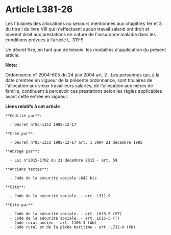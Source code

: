 # Article L381-26

Les titulaires des allocations ou secours mentionnés aux chapitres 1er et 3 du titre I du livre VIII qui n'effectuent aucun
travail salarié ont droit et ouvrent droit aux prestations en nature de l'assurance maladie dans les conditions prévues à
l'article L. 311-9.

Un décret fixe, en tant que de besoin, les modalités d'application du présent article.

**Nota:**

Ordonnance n° 2004-605 du 24 juin 2004 art. 2 : Les personnes qui, à la date d'entrée en vigueur de la présente ordonnance,
sont titulaires de l'allocation aux vieux travailleurs salariés, de l'allocation aux mères de famille, continuent à percevoir
ces prestations selon les règles applicables avant cette entrée en vigueur.

**Liens relatifs à cet article**

	**Codifié par**:

	  - Décret n°85-1353 1985-12-17

	**Créé par**:

	  - Décret n°85-1353 1985-12-17 art. 1 JORF 21 décembre 1985

	**Abrogé par**:

	  - Loi n°2015-1702 du 21 décembre 2015 - art. 59

	**Anciens textes**:

	  - Code de la sécurité sociale L642 bis

	**Cite**:

	  - Code de la sécurité sociale. - art. L311-9

	**Cité par**:

	  - Code de la sécurité sociale. - art. L613-5 (VT)
	  - Code de la sécurité sociale. - art. L615-5 (T)
	  - Code rural ancien - art. 1106-3 (Ab)
	  - Code rural et de la pêche maritime - art. L732-9 (VD)
